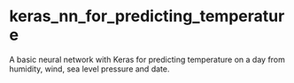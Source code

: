 # keras_nn_for_predicting_temperature
A basic neural network with Keras for predicting temperature on a day from humidity, wind, sea level pressure and date.
